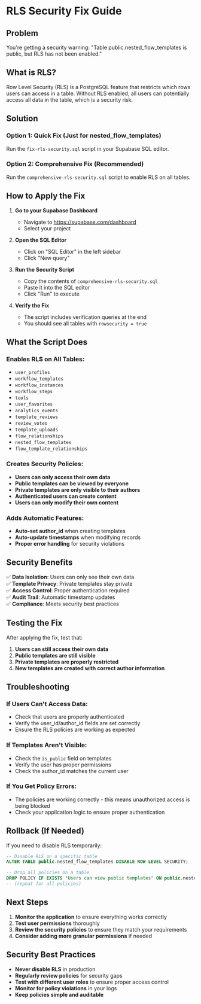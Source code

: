# RLS Security Fix Guide

## Problem
You're getting a security warning: "Table public.nested_flow_templates is public, but RLS has not been enabled."

## What is RLS?
Row Level Security (RLS) is a PostgreSQL feature that restricts which rows users can access in a table. Without RLS enabled, all users can potentially access all data in the table, which is a security risk.

## Solution

### Option 1: Quick Fix (Just for nested_flow_templates)
Run the `fix-rls-security.sql` script in your Supabase SQL editor.

### Option 2: Comprehensive Fix (Recommended)
Run the `comprehensive-rls-security.sql` script to enable RLS on all tables.

## How to Apply the Fix

1. **Go to your Supabase Dashboard**
   - Navigate to https://supabase.com/dashboard
   - Select your project

2. **Open the SQL Editor**
   - Click on "SQL Editor" in the left sidebar
   - Click "New query"

3. **Run the Security Script**
   - Copy the contents of `comprehensive-rls-security.sql`
   - Paste it into the SQL editor
   - Click "Run" to execute

4. **Verify the Fix**
   - The script includes verification queries at the end
   - You should see all tables with `rowsecurity = true`

## What the Script Does

### Enables RLS on All Tables:
- `user_profiles`
- `workflow_templates`
- `workflow_instances`
- `workflow_steps`
- `tools`
- `user_favorites`
- `analytics_events`
- `template_reviews`
- `review_votes`
- `template_uploads`
- `flow_relationships`
- `nested_flow_templates`
- `flow_template_relationships`

### Creates Security Policies:
- **Users can only access their own data**
- **Public templates can be viewed by everyone**
- **Private templates are only visible to their authors**
- **Authenticated users can create content**
- **Users can only modify their own content**

### Adds Automatic Features:
- **Auto-set author_id** when creating templates
- **Auto-update timestamps** when modifying records
- **Proper error handling** for security violations

## Security Benefits

✅ **Data Isolation**: Users can only see their own data  
✅ **Template Privacy**: Private templates stay private  
✅ **Access Control**: Proper authentication required  
✅ **Audit Trail**: Automatic timestamp updates  
✅ **Compliance**: Meets security best practices  

## Testing the Fix

After applying the fix, test that:

1. **Users can still access their own data**
2. **Public templates are still visible**
3. **Private templates are properly restricted**
4. **New templates are created with correct author information**

## Troubleshooting

### If Users Can't Access Data:
- Check that users are properly authenticated
- Verify the user_id/author_id fields are set correctly
- Ensure the RLS policies are working as expected

### If Templates Aren't Visible:
- Check the `is_public` field on templates
- Verify the user has proper permissions
- Check the author_id matches the current user

### If You Get Policy Errors:
- The policies are working correctly - this means unauthorized access is being blocked
- Check your application logic to ensure proper authentication

## Rollback (If Needed)

If you need to disable RLS temporarily:

```sql
-- Disable RLS on a specific table
ALTER TABLE public.nested_flow_templates DISABLE ROW LEVEL SECURITY;

-- Drop all policies on a table
DROP POLICY IF EXISTS "Users can view public templates" ON public.nested_flow_templates;
-- (repeat for all policies)
```

## Next Steps

1. **Monitor the application** to ensure everything works correctly
2. **Test user permissions** thoroughly
3. **Review the security policies** to ensure they match your requirements
4. **Consider adding more granular permissions** if needed

## Security Best Practices

- **Never disable RLS** in production
- **Regularly review policies** for security gaps
- **Test with different user roles** to ensure proper access control
- **Monitor for policy violations** in your logs
- **Keep policies simple and auditable** 